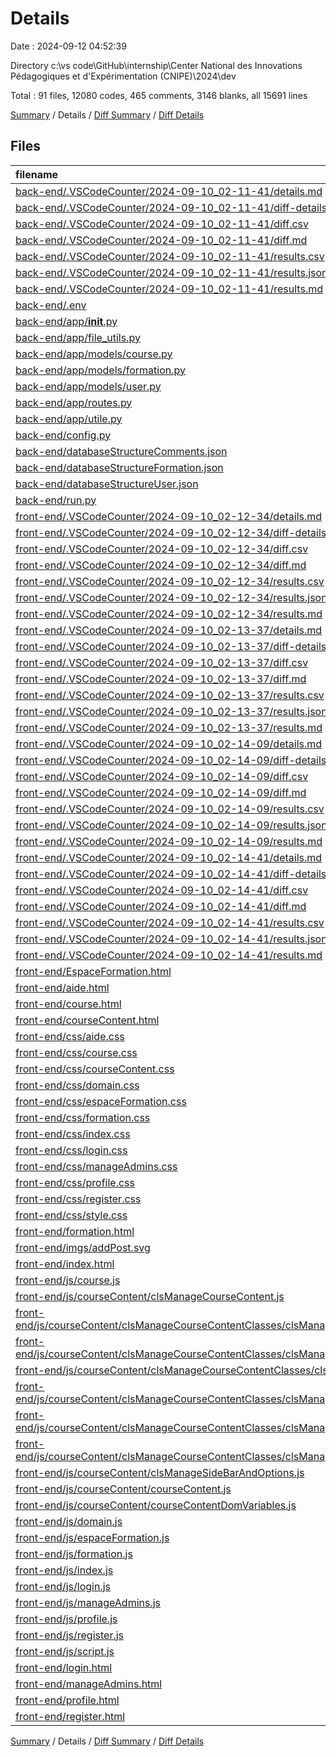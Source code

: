 # Details

Date : 2024-09-12 04:52:39

Directory c:\\vs code\\GitHub\\internship\\Center National des Innovations Pédagogiques et d'Expérimentation (CNIPE)\\2024\\dev

Total : 91 files,  12080 codes, 465 comments, 3146 blanks, all 15691 lines

[Summary](results.md) / Details / [Diff Summary](diff.md) / [Diff Details](diff-details.md)

## Files
| filename | language | code | comment | blank | total |
| :--- | :--- | ---: | ---: | ---: | ---: |
| [back-end/.VSCodeCounter/2024-09-10_02-11-41/details.md](/back-end/.VSCodeCounter/2024-09-10_02-11-41/details.md) | Markdown | 22 | 0 | 6 | 28 |
| [back-end/.VSCodeCounter/2024-09-10_02-11-41/diff-details.md](/back-end/.VSCodeCounter/2024-09-10_02-11-41/diff-details.md) | Markdown | 9 | 0 | 6 | 15 |
| [back-end/.VSCodeCounter/2024-09-10_02-11-41/diff.csv](/back-end/.VSCodeCounter/2024-09-10_02-11-41/diff.csv) | CSV | 2 | 0 | 0 | 2 |
| [back-end/.VSCodeCounter/2024-09-10_02-11-41/diff.md](/back-end/.VSCodeCounter/2024-09-10_02-11-41/diff.md) | Markdown | 12 | 0 | 7 | 19 |
| [back-end/.VSCodeCounter/2024-09-10_02-11-41/results.csv](/back-end/.VSCodeCounter/2024-09-10_02-11-41/results.csv) | CSV | 15 | 0 | 0 | 15 |
| [back-end/.VSCodeCounter/2024-09-10_02-11-41/results.json](/back-end/.VSCodeCounter/2024-09-10_02-11-41/results.json) | JSON | 1 | 0 | 0 | 1 |
| [back-end/.VSCodeCounter/2024-09-10_02-11-41/results.md](/back-end/.VSCodeCounter/2024-09-10_02-11-41/results.md) | Markdown | 20 | 0 | 7 | 27 |
| [back-end/.env](/back-end/.env) | Properties | 4 | 1 | 0 | 5 |
| [back-end/app/__init__.py](/back-end/app/__init__.py) | Python | 13 | 0 | 7 | 20 |
| [back-end/app/file_utils.py](/back-end/app/file_utils.py) | Python | 188 | 13 | 68 | 269 |
| [back-end/app/models/course.py](/back-end/app/models/course.py) | Python | 20 | 0 | 9 | 29 |
| [back-end/app/models/formation.py](/back-end/app/models/formation.py) | Python | 685 | 56 | 150 | 891 |
| [back-end/app/models/user.py](/back-end/app/models/user.py) | Python | 156 | 11 | 81 | 248 |
| [back-end/app/routes.py](/back-end/app/routes.py) | Python | 1,011 | 69 | 368 | 1,448 |
| [back-end/app/utile.py](/back-end/app/utile.py) | Python | 51 | 2 | 17 | 70 |
| [back-end/config.py](/back-end/config.py) | Python | 10 | 0 | 4 | 14 |
| [back-end/databaseStructureComments.json](/back-end/databaseStructureComments.json) | JSON | 9 | 0 | 2 | 11 |
| [back-end/databaseStructureFormation.json](/back-end/databaseStructureFormation.json) | JSON | 25 | 0 | 1 | 26 |
| [back-end/databaseStructureUser.json](/back-end/databaseStructureUser.json) | JSON | 22 | 0 | 7 | 29 |
| [back-end/run.py](/back-end/run.py) | Python | 4 | 0 | 3 | 7 |
| [front-end/.VSCodeCounter/2024-09-10_02-12-34/details.md](/front-end/.VSCodeCounter/2024-09-10_02-12-34/details.md) | Markdown | 44 | 0 | 6 | 50 |
| [front-end/.VSCodeCounter/2024-09-10_02-12-34/diff-details.md](/front-end/.VSCodeCounter/2024-09-10_02-12-34/diff-details.md) | Markdown | 9 | 0 | 6 | 15 |
| [front-end/.VSCodeCounter/2024-09-10_02-12-34/diff.csv](/front-end/.VSCodeCounter/2024-09-10_02-12-34/diff.csv) | CSV | 2 | 0 | 0 | 2 |
| [front-end/.VSCodeCounter/2024-09-10_02-12-34/diff.md](/front-end/.VSCodeCounter/2024-09-10_02-12-34/diff.md) | Markdown | 12 | 0 | 7 | 19 |
| [front-end/.VSCodeCounter/2024-09-10_02-12-34/results.csv](/front-end/.VSCodeCounter/2024-09-10_02-12-34/results.csv) | CSV | 37 | 0 | 0 | 37 |
| [front-end/.VSCodeCounter/2024-09-10_02-12-34/results.json](/front-end/.VSCodeCounter/2024-09-10_02-12-34/results.json) | JSON | 1 | 0 | 0 | 1 |
| [front-end/.VSCodeCounter/2024-09-10_02-12-34/results.md](/front-end/.VSCodeCounter/2024-09-10_02-12-34/results.md) | Markdown | 25 | 0 | 7 | 32 |
| [front-end/.VSCodeCounter/2024-09-10_02-13-37/details.md](/front-end/.VSCodeCounter/2024-09-10_02-13-37/details.md) | Markdown | 44 | 0 | 6 | 50 |
| [front-end/.VSCodeCounter/2024-09-10_02-13-37/diff-details.md](/front-end/.VSCodeCounter/2024-09-10_02-13-37/diff-details.md) | Markdown | 9 | 0 | 6 | 15 |
| [front-end/.VSCodeCounter/2024-09-10_02-13-37/diff.csv](/front-end/.VSCodeCounter/2024-09-10_02-13-37/diff.csv) | CSV | 2 | 0 | 0 | 2 |
| [front-end/.VSCodeCounter/2024-09-10_02-13-37/diff.md](/front-end/.VSCodeCounter/2024-09-10_02-13-37/diff.md) | Markdown | 12 | 0 | 7 | 19 |
| [front-end/.VSCodeCounter/2024-09-10_02-13-37/results.csv](/front-end/.VSCodeCounter/2024-09-10_02-13-37/results.csv) | CSV | 37 | 0 | 0 | 37 |
| [front-end/.VSCodeCounter/2024-09-10_02-13-37/results.json](/front-end/.VSCodeCounter/2024-09-10_02-13-37/results.json) | JSON | 1 | 0 | 0 | 1 |
| [front-end/.VSCodeCounter/2024-09-10_02-13-37/results.md](/front-end/.VSCodeCounter/2024-09-10_02-13-37/results.md) | Markdown | 26 | 0 | 7 | 33 |
| [front-end/.VSCodeCounter/2024-09-10_02-14-09/details.md](/front-end/.VSCodeCounter/2024-09-10_02-14-09/details.md) | Markdown | 44 | 0 | 6 | 50 |
| [front-end/.VSCodeCounter/2024-09-10_02-14-09/diff-details.md](/front-end/.VSCodeCounter/2024-09-10_02-14-09/diff-details.md) | Markdown | 9 | 0 | 6 | 15 |
| [front-end/.VSCodeCounter/2024-09-10_02-14-09/diff.csv](/front-end/.VSCodeCounter/2024-09-10_02-14-09/diff.csv) | CSV | 2 | 0 | 0 | 2 |
| [front-end/.VSCodeCounter/2024-09-10_02-14-09/diff.md](/front-end/.VSCodeCounter/2024-09-10_02-14-09/diff.md) | Markdown | 12 | 0 | 7 | 19 |
| [front-end/.VSCodeCounter/2024-09-10_02-14-09/results.csv](/front-end/.VSCodeCounter/2024-09-10_02-14-09/results.csv) | CSV | 37 | 0 | 0 | 37 |
| [front-end/.VSCodeCounter/2024-09-10_02-14-09/results.json](/front-end/.VSCodeCounter/2024-09-10_02-14-09/results.json) | JSON | 1 | 0 | 0 | 1 |
| [front-end/.VSCodeCounter/2024-09-10_02-14-09/results.md](/front-end/.VSCodeCounter/2024-09-10_02-14-09/results.md) | Markdown | 26 | 0 | 7 | 33 |
| [front-end/.VSCodeCounter/2024-09-10_02-14-41/details.md](/front-end/.VSCodeCounter/2024-09-10_02-14-41/details.md) | Markdown | 44 | 0 | 6 | 50 |
| [front-end/.VSCodeCounter/2024-09-10_02-14-41/diff-details.md](/front-end/.VSCodeCounter/2024-09-10_02-14-41/diff-details.md) | Markdown | 9 | 0 | 6 | 15 |
| [front-end/.VSCodeCounter/2024-09-10_02-14-41/diff.csv](/front-end/.VSCodeCounter/2024-09-10_02-14-41/diff.csv) | CSV | 2 | 0 | 0 | 2 |
| [front-end/.VSCodeCounter/2024-09-10_02-14-41/diff.md](/front-end/.VSCodeCounter/2024-09-10_02-14-41/diff.md) | Markdown | 12 | 0 | 7 | 19 |
| [front-end/.VSCodeCounter/2024-09-10_02-14-41/results.csv](/front-end/.VSCodeCounter/2024-09-10_02-14-41/results.csv) | CSV | 37 | 0 | 0 | 37 |
| [front-end/.VSCodeCounter/2024-09-10_02-14-41/results.json](/front-end/.VSCodeCounter/2024-09-10_02-14-41/results.json) | JSON | 1 | 0 | 0 | 1 |
| [front-end/.VSCodeCounter/2024-09-10_02-14-41/results.md](/front-end/.VSCodeCounter/2024-09-10_02-14-41/results.md) | Markdown | 26 | 0 | 7 | 33 |
| [front-end/EspaceFormation.html](/front-end/EspaceFormation.html) | HTML | 148 | 29 | 19 | 196 |
| [front-end/aide.html](/front-end/aide.html) | HTML | 166 | 7 | 23 | 196 |
| [front-end/course.html](/front-end/course.html) | HTML | 221 | 3 | 12 | 236 |
| [front-end/courseContent.html](/front-end/courseContent.html) | HTML | 513 | 82 | 43 | 638 |
| [front-end/css/aide.css](/front-end/css/aide.css) | CSS | 286 | 11 | 86 | 383 |
| [front-end/css/course.css](/front-end/css/course.css) | CSS | 211 | 3 | 109 | 323 |
| [front-end/css/courseContent.css](/front-end/css/courseContent.css) | CSS | 1,125 | 7 | 514 | 1,646 |
| [front-end/css/domain.css](/front-end/css/domain.css) | CSS | 352 | 5 | 139 | 496 |
| [front-end/css/espaceFormation.css](/front-end/css/espaceFormation.css) | CSS | 118 | 6 | 42 | 166 |
| [front-end/css/formation.css](/front-end/css/formation.css) | CSS | 137 | 0 | 35 | 172 |
| [front-end/css/index.css](/front-end/css/index.css) | CSS | 195 | 2 | 60 | 257 |
| [front-end/css/login.css](/front-end/css/login.css) | CSS | 6 | 0 | 2 | 8 |
| [front-end/css/manageAdmins.css](/front-end/css/manageAdmins.css) | CSS | 0 | 0 | 1 | 1 |
| [front-end/css/profile.css](/front-end/css/profile.css) | CSS | 449 | 0 | 137 | 586 |
| [front-end/css/register.css](/front-end/css/register.css) | CSS | 17 | 1 | 4 | 22 |
| [front-end/css/style.css](/front-end/css/style.css) | CSS | 564 | 12 | 178 | 754 |
| [front-end/formation.html](/front-end/formation.html) | HTML | 153 | 6 | 24 | 183 |
| [front-end/imgs/addPost.svg](/front-end/imgs/addPost.svg) | XML | 7 | 0 | 1 | 8 |
| [front-end/index.html](/front-end/index.html) | HTML | 137 | 4 | 12 | 153 |
| [front-end/js/course.js](/front-end/js/course.js) | JavaScript | 179 | 3 | 37 | 219 |
| [front-end/js/courseContent/clsManageCourseContent.js](/front-end/js/courseContent/clsManageCourseContent.js) | JavaScript | 53 | 0 | 13 | 66 |
| [front-end/js/courseContent/clsManageCourseContentClasses/clsManageCourseContentAddDelete.js](/front-end/js/courseContent/clsManageCourseContentClasses/clsManageCourseContentAddDelete.js) | JavaScript | 246 | 11 | 54 | 311 |
| [front-end/js/courseContent/clsManageCourseContentClasses/clsManageCourseContentComments.js](/front-end/js/courseContent/clsManageCourseContentClasses/clsManageCourseContentComments.js) | JavaScript | 696 | 20 | 99 | 815 |
| [front-end/js/courseContent/clsManageCourseContentClasses/clsManageCourseContentEdit.js](/front-end/js/courseContent/clsManageCourseContentClasses/clsManageCourseContentEdit.js) | JavaScript | 235 | 8 | 58 | 301 |
| [front-end/js/courseContent/clsManageCourseContentClasses/clsManageCourseContentReviews.js](/front-end/js/courseContent/clsManageCourseContentClasses/clsManageCourseContentReviews.js) | JavaScript | 253 | 9 | 50 | 312 |
| [front-end/js/courseContent/clsManageCourseContentClasses/clsManageCourseContentSwitch.js](/front-end/js/courseContent/clsManageCourseContentClasses/clsManageCourseContentSwitch.js) | JavaScript | 175 | 5 | 32 | 212 |
| [front-end/js/courseContent/clsManageCourseContentClasses/clsManageRenderCourseContent.js](/front-end/js/courseContent/clsManageCourseContentClasses/clsManageRenderCourseContent.js) | JavaScript | 136 | 1 | 26 | 163 |
| [front-end/js/courseContent/clsManageSideBarAndOptions.js](/front-end/js/courseContent/clsManageSideBarAndOptions.js) | JavaScript | 149 | 3 | 29 | 181 |
| [front-end/js/courseContent/courseContent.js](/front-end/js/courseContent/courseContent.js) | JavaScript | 19 | 0 | 7 | 26 |
| [front-end/js/courseContent/courseContentDomVariables.js](/front-end/js/courseContent/courseContentDomVariables.js) | JavaScript | 1 | 0 | 0 | 1 |
| [front-end/js/domain.js](/front-end/js/domain.js) | JavaScript | 52 | 0 | 7 | 59 |
| [front-end/js/espaceFormation.js](/front-end/js/espaceFormation.js) | JavaScript | 412 | 8 | 86 | 506 |
| [front-end/js/formation.js](/front-end/js/formation.js) | JavaScript | 637 | 11 | 139 | 787 |
| [front-end/js/index.js](/front-end/js/index.js) | JavaScript | 23 | 2 | 8 | 33 |
| [front-end/js/login.js](/front-end/js/login.js) | JavaScript | 59 | 5 | 21 | 85 |
| [front-end/js/manageAdmins.js](/front-end/js/manageAdmins.js) | JavaScript | 0 | 0 | 1 | 1 |
| [front-end/js/profile.js](/front-end/js/profile.js) | JavaScript | 268 | 6 | 65 | 339 |
| [front-end/js/register.js](/front-end/js/register.js) | JavaScript | 106 | 6 | 22 | 134 |
| [front-end/js/script.js](/front-end/js/script.js) | JavaScript | 416 | 27 | 65 | 508 |
| [front-end/login.html](/front-end/login.html) | HTML | 37 | 2 | 7 | 46 |
| [front-end/manageAdmins.html](/front-end/manageAdmins.html) | HTML | 74 | 3 | 13 | 90 |
| [front-end/profile.html](/front-end/profile.html) | HTML | 189 | 3 | 11 | 203 |
| [front-end/register.html](/front-end/register.html) | HTML | 58 | 2 | 8 | 68 |

[Summary](results.md) / Details / [Diff Summary](diff.md) / [Diff Details](diff-details.md)